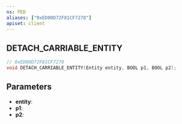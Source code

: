 ```yaml
---
ns: PED
aliases: ["0xED00D72F81CF7278"]
apiset: client
---
```

## DETACH_CARRIABLE_ENTITY

```c
// 0xED00D72F81CF7278
void DETACH_CARRIABLE_ENTITY(Entity entity, BOOL p1, BOOL p2);
```


## Parameters
* **entity**:
* **p1**:
* **p2**: